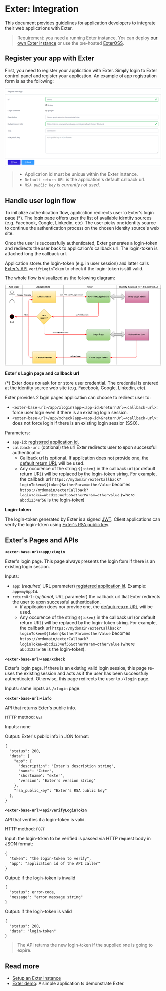 # Exter: Integration

This document provides guidelines for application developers to integrate their web applications with Exter.

> Requirement: you need a running Exter instance. You can deploy [our own Exter instance](BuildAndRun.md) or use the pre-hosted [ExterOSS](https://btnguyen2k.github.io/exter/).

## Register your app with Exter

First, you need to register your application with Exter. Simply login to Exter control panel and register your application. An example of app registration form is as the following:

![Exter: Register new app](docs/Exter_register_new_app.png)

> - Application id must be unique within the Exter instance.
> - `Default return URL` is the application's default callback url.
> - _`RSA public key` is currently not used_.

## Handle user login flow

To initialize authentication flow, application redirects user to Exter's login page (*). The login page offers user the list of available identity sources (e.g. Facebook, Google, Linkedin, etc). The user picks one identity source to continue the authentication process on the chosen identity source's web site.

Once the user is successfully authenticated, Exter generates a login-token and redirects the user back to application's callback url. The login-token is attached long the callback url.

Application stores the login-token (e.g. in user session) and latter calls [Exter's API](#exters-pages-and-apis) `verifyLoginToken` to check if the login-token is still valid.

The whole flow is visualized as the following diagram:

![Exter Integration Flow](docs/Exter_flow_1.png)

**Exter's Login page and callback url**

(*) Exter does _not_ ask for or store user credential. The credential is entered at the identity source web site (e.g. Facebook, Google, Linkedin, etc).

Exter provides 2 login pages application can choose to redirect user to:

- `<exter-base-url>/app/xlogin?app=<app-id>&returnUrl=<callback-url>`: force user login even if there is an existing login session.
- `<exter-base-url>/app/xcheck?app=<app-id>&returnUrl=<callback-url>`: does not force login if there is an existing login session (SSO).

Parameters:

- `app-id`: [registered application id](#register-your-app-with-exter).
- `callback-url`: (optional) the url Exter redirects user to upon successful authentication.
  - Callback url is optional. If application does not provide one, the [default return URL](#register-your-app-with-exter) will be used.
  - Any occurence of the string `${token}` in the callback url (or default return URL) will be replaced by the login-token string. For example, the callback url `https://mydomain/exterCallback?loginToken=${token}&otherParam=otherValue` becomes `https://mydomain/exterCallback?loginToken=abcd1234ef56&otherParam=otherValue` (where `abcd1234ef56` is the login-token)

**Login-token**

The login-token generated by Exter is a signed [JWT](https://jwt.io/introduction/).
Client applications can verify the login-token using [Exter's RSA public key](#exters-pages-and-apis).

## Exter's Pages and APIs

**`<exter-base-url>/app/xlogin`**

Exter's login page. This page always presents the login form if there is an existing login session.

Inputs:
- `app`: (_required_, URL parameter) [registered application id](#register-your-app-with-exter). Example: `app=myAppId`.
- `returnUrl`: (_optional_, URL parameter) the callback url that Exter redirects the user to upon successful authentication.
  - If application does not provide one, the [default return URL](#register-your-app-with-exter) will be used.
  - Any occurence of the string `${token}` in the callback url (or default return URL) will be replaced by the login-token string. For example, the callback url `https://mydomain/exterCallback?loginToken=${token}&otherParam=otherValue` becomes `https://mydomain/exterCallback?loginToken=abcd1234ef56&otherParam=otherValue` (where `abcd1234ef56` is the login-token).

**`<exter-base-url>/app/xcheck`**

Exter's login page. If there is an existing valid login session, this page re-uses the existing session and acts as if the user has been successfuly authenticated.
Otherwise, this page redirects the user to `/xlogin` page.

Inputs: same inputs as `/xlogin` page.

**`<exter-base-url>/info`**

API that returns Exter's public info.

HTTP method: `GET`

Inputs: none

Output: Exter's public info in JON format:

```
{
  "status": 200,
  "data": {
    "app": {
      "description": "Exter's description string",
      "name": "Exter",
      "shortname": "exter",
      "version": "Exter's version string"
    },
    "rsa_public_key": "Exter's RSA public key"
  },
}
```

**`<exter-base-url>/api/verifyLoginToken`**

API that verifies if a login-token is valid.

HTTP method: `POST`

Input: the login-token to be verified is passed via HTTP request body in JSON format:

```
{
  "token": "the login-token to verify",
  "app": "application id of the API caller"
}
```

Output: if the login-token is invalid

```
{
  "status": error-code,
  "message": "error message string"
}
```

Output: if the login-token is valid

```
{
  "status": 200,
  "data": "login-token"
}
```

> The API returns the new login-token if the supplied one is going to expire.

## Read more

- [Setup an Exter instance](BuildAndRun.md)
- [Exter demo](https://github.com/btnguyen2k/exter_demo): A simple application to demonstrate Exter.
